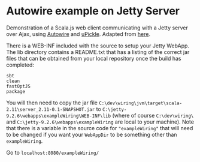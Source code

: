# Autowire example on Jetty Server

Demonstration of a Scala.js web client communicating with a Jetty server over Ajax, using [Autowire](https://github.com/lihaoyi/autowire) and [uPickle](http://lihaoyi.github.io/upickle-pprint/upickle/). Adapted from [here](https://github.com/lihaoyi/workbench-example-app/tree/autowire).

There is a WEB-INF included with the source to setup your Jetty WebApp. The lib directory contains a README.txt that has a listing of the correct jar files that can be obtained from your local repository once the build has completed:

```
sbt
clean
fastOptJS
package

```

You will then need to copy the jar file `C:\dev\wiring\jvm\target\scala-2.11\server_2.11-0.1-SNAPSHOT.jar` to `C:\jetty-9.2.6\webapps\exampleWiring\WEB-INF\lib` (where of course `C:\dev\wiring\` and `C:\jetty-9.2.6\webapps\exampleWiring` are local to your machine). Note that there is a variable in the source code for `"exampleWiring"` that will need to be changed if you want your `WebAppDir` to be something other than `exampleWiring`.

Go to `localhost:8080/exampleWiring/`
